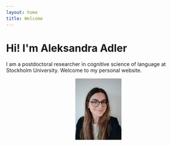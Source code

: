 ```yaml
---
layout: home
title: Welcome
---
```


# Hi! I'm Aleksandra Adler

I am a postdoctoral researcher in cognitive science of language at Stockholm University.
Welcome to my personal website.

<style>
  .center {
    display: block;
    margin-left: auto;
    margin-right: auto;
    width: 25%; /* Adjust as needed */
  }
</style>

<img src="adler_tolk.jpg" alt="My Photo" class="center">

